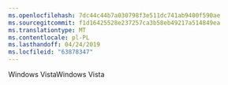 ```yaml
---
ms.openlocfilehash: 7dc44c44b7a030798f3e511dc741ab9400f590ae
ms.sourcegitcommit: f1d16425528e237257ca3b58eb49217a514849ea
ms.translationtype: MT
ms.contentlocale: pl-PL
ms.lasthandoff: 04/24/2019
ms.locfileid: "63878347"
---
```

<span data-ttu-id="22941-101">Windows Vista</span><span class="sxs-lookup"><span data-stu-id="22941-101">Windows Vista</span></span>